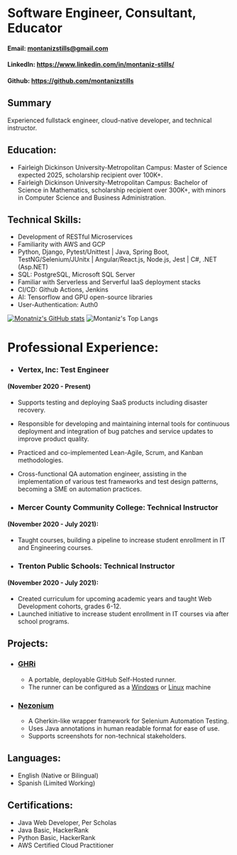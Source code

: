 # Software Engineer, Consultant, Educator
#### Email: montanizstills@gmail.com
#### LinkedIn: https://www.linkedin.com/in/montaniz-stills/
#### Github: https://github.com/montanizstills


## Summary 
Experienced fullstack engineer, cloud-native developer, and technical instructor.


## Education:
- Fairleigh Dickinson University-Metropolitan Campus: Master of Science expected 2025, scholarship recipient over 100K+.
- Fairleigh Dickinson University-Metropolitan Campus: Bachelor of Science in Mathematics, scholarship recipient over 300K+, with minors in Computer Science and Business Administration.

## Technical Skills:
- Development of RESTful Microservices
- Familiarity with AWS and GCP
- Python, Django, Pytest/Unittest | Java, Spring Boot, TestNG/Selenium/JUnitx | Angular/React.js, Node.js, Jest | C#, .NET (Asp.NET)
- SQL: PostgreSQL, Microsoft SQL Server
- Familiar with Serverless and Serverful IaaS deployment stacks
- CI/CD: Github Actions, Jenkins
- AI: Tensorflow and GPU open-source libraries
- User-Authentication: Auth0

[![Monatniz's GitHub stats](https://github-readme-stats.vercel.app/api?username=montanizstills&count_private=true&show_icons=true&theme=tokyonight)](https://github.com/montanizstills/)
![Montaniz's Top Langs](https://github-readme-stats.vercel.app/api/top-langs/?username=montanizstills&layout=compact)

# Professional Experience:
- ### Vertex, Inc:  Test Engineer 
#### (November 2020 - Present)
  - Supports testing and deploying SaaS products including disaster recovery.
  - Responsible for developing and maintaining internal tools for continuous deployment and integration of bug patches and service updates to improve product quality.
  - Practiced and co-implemented Lean-Agile, Scrum, and Kanban methodologies.
  - Cross-functional QA automation engineer, assisting in the implementation of various test frameworks and test design patterns, becoming a SME on automation practices.

- ### Mercer County Community College: Technical Instructor 
#### (November 2020 - July 2021):
  - Taught courses, building a pipeline to increase student enrollment in IT and Engineering courses.

- ### Trenton Public Schools: Technical Instructor 
#### (November 2020 - July 2021):
  - Created curriculum for upcoming academic years and taught Web Development cohorts, grades 6-12.
  - Launched initiative to increase student enrollment in IT courses via after school programs.

## Projects:
- ### [GHRi](https://github.com/montanizstills/self_hosted_runner_on_docker) 
  - A portable, deployable GitHub Self-Hosted runner.
  - The runner can be configured as a [Windows](https://github.com/montanizstills/self_hosted_runner_on_docker/blob/windows/self-hosted.dockerfile) or [Linux](https://github.com/montanizstills/self_hosted_runner_on_docker/blob/linux/self-hosted.dockerfile) machine
- ### [Nezonium](https://github.com/montanizstills/Nezonium)
  - A Gherkin-like wrapper framework for Selenium Automation Testing.
  - Uses Java annotations in human readable format for ease of use.
  - Supports screenshots for non-technical stakeholders.

## Languages:
- English (Native or Bilingual)
- Spanish (Limited Working)

## Certifications:
- Java Web Developer, Per Scholas
- Java Basic, HackerRank
- Python Basic, HackerRank
- AWS Certified Cloud Practitioner